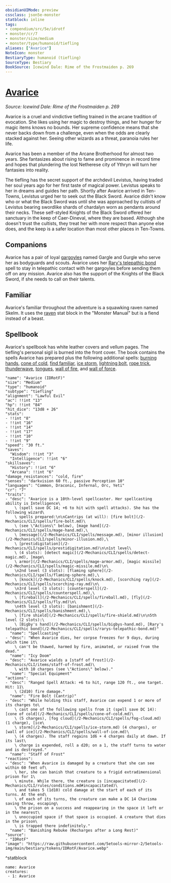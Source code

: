 ```yaml
---
obsidianUIMode: preview
cssclass: json5e-monster
statblock: inline
tags:
- compendium/src/5e/idrotf
- monster/cr/7
- monster/size/medium
- monster/type/humanoid/tiefling
aliases: ["Avarice"]
NoteIcon: monster
BestiaryType: humanoid (tiefling)
SourceType: Bestiary
BookSource: Icewind Dale: Rime of the Frostmaiden p. 269
---
```

# [Avarice](2-Mechanics\CLI\bestiary\npc/avarice-idrotf.md)
*Source: Icewind Dale: Rime of the Frostmaiden p. 269*  

Avarice is a cruel and vindictive tiefling trained in the arcane tradition of evocation. She likes using her magic to destroy things, and her hunger for magic items knows no bounds. Her supreme confidence means that she never backs down from a challenge, even when the odds are clearly stacked against her. Seeing other wizards as a threat, paranoia rules her life.

Avarice has been a member of the Arcane Brotherhood for almost two years. She fantasizes about rising to fame and prominence in record time and hopes that plundering the lost Netherese city of Ythryn will turn her fantasies into reality.

The tiefling has the secret support of the archdevil Levistus, having traded her soul years ago for her first taste of magical power. Levistus speaks to her in dreams and guides her path. Shortly after Avarice arrived in Ten-Towns, Levistus urged her to seek out the Black Sword. Avarice didn't know who or what the Black Sword was until she was approached by cultists of Levistus bearing swordlike shards of chardalyn worn as pendants around their necks. These self-styled Knights of the Black Sword offered her sanctuary in the keep of Caer-Dineval, where they are based. Although she doesn't trust the cultists, they treat her with more respect than anyone else does, and the keep is a safer location than most other places in Ten-Towns.

## Companions

Avarice has a pair of loyal [gargoyles](/2-Mechanics/CLI/bestiary/elemental/gargoyle.md) named Gargle and Gurgle who serve her as bodyguards and scouts. Avarice uses her [Rary's telepathic bond](/2-Mechanics/CLI/spells/rarys-telepathic-bond.md) spell to stay in telepathic contact with her gargoyles before sending them off on any mission. Avarice also has the support of the Knights of the Black Sword, if she needs to call on their talents.

## Familiar

Avarice's familiar throughout the adventure is a squawking raven named Skelm. It uses the [raven](/2-Mechanics/CLI/bestiary/beast/raven.md) stat block in the "Monster Manual" but is a fiend instead of a beast.

## Spellbook

Avarice's spellbook has white leather covers and vellum pages. The tiefling's personal sigil is burned into the front cover. The book contains the spells Avarice has prepared plus the following additional spells: [burning hands](/2-Mechanics/CLI/spells/burning-hands.md), [cone of cold](/2-Mechanics/CLI/spells/cone-of-cold.md), [find familiar](/2-Mechanics/CLI/spells/find-familiar.md), [ice storm](/2-Mechanics/CLI/spells/ice-storm.md), [lightning bolt](/2-Mechanics/CLI/spells/lightning-bolt.md), [rope trick](/2-Mechanics/CLI/spells/rope-trick.md), [thunderwave](/2-Mechanics/CLI/spells/thunderwave.md), [tongues](/2-Mechanics/CLI/spells/tongues.md), [wall of fire](/2-Mechanics/CLI/spells/wall-of-fire.md), and [wall of force](/2-Mechanics/CLI/spells/wall-of-force.md).

```statblock
"name": "Avarice (IDRotF)"
"size": "Medium"
"type": "humanoid"
"subtype": "tiefling"
"alignment": "Lawful Evil"
"ac": !!int "13"
"hp": !!int "84"
"hit_dice": "13d8 + 26"
"stats":
- !!int "8"
- !!int "16"
- !!int "14"
- !!int "17"
- !!int "10"
- !!int "9"
"speed": "30 ft."
"saves":
  "Wisdom": !!int "3"
  "Intelligence": !!int "6"
"skillsaves":
  "History": !!int "6"
  "Arcana": !!int "6"
"damage_resistances": "cold, fire"
"senses": "darkvision 60 ft., passive Perception 10"
"languages": "Common, Draconic, Infernal, Orc, Yeti"
"cr": "7"
"traits":
- "desc": "Avarice is a 10th-level spellcaster. Her spellcasting ability is Intelligence\
    \ (spell save DC 14; +6 to hit with spell attacks). She has the following wizard\
    \ spells prepared:\n\nCantrips (at will): [fire bolt](/2-Mechanics/CLI/spells/fire-bolt.md)\
    \ (see \"Actions\" below), [mage hand](/2-Mechanics/CLI/spells/mage-hand.md),\
    \ [message](/2-Mechanics/CLI/spells/message.md), [minor illusion](/2-Mechanics/CLI/spells/minor-illusion.md),\
    \ [prestidigitation](/2-Mechanics/CLI/spells/prestidigitation.md)\n\n1st level\
    \ (4 slots): [detect magic](/2-Mechanics/CLI/spells/detect-magic.md), [mage\
    \ armor](/2-Mechanics/CLI/spells/mage-armor.md), [magic missile](/2-Mechanics/CLI/spells/magic-missile.md)\n\
    \n2nd level (3 slots): [flaming sphere](/2-Mechanics/CLI/spells/flaming-sphere.md),\
    \ [knock](/2-Mechanics/CLI/spells/knock.md), [scorching ray](/2-Mechanics/CLI/spells/scorching-ray.md)\n\
    \n3rd level (3 slots): [counterspell](/2-Mechanics/CLI/spells/counterspell.md),\
    \ [fireball](/2-Mechanics/CLI/spells/fireball.md), [fly](/2-Mechanics/CLI/spells/fly.md)\n\
    \n4th level (3 slots): [banishment](/2-Mechanics/CLI/spells/banishment.md),\
    \ [fire shield](/2-Mechanics/CLI/spells/fire-shield.md)\n\n5th level (2 slots):\
    \ [Bigby's hand](/2-Mechanics/CLI/spells/bigbys-hand.md), [Rary's telepathic bond](/2-Mechanics/CLI/spells/rarys-telepathic-bond.md)"
  "name": "Spellcasting"
- "desc": "When Avarice dies, her corpse freezes for 9 days, during which time it\
    \ can't be thawed, harmed by fire, animated, or raised from the dead."
  "name": "Icy Doom"
- "desc": "Avarice wields a [staff of frost](/2-Mechanics/CLI/items/staff-of-frost.md)\
    \ with 10 charges (see \"Actions\" below)."
  "name": "Special Equipment"
"actions":
- "desc": "Ranged Spell Attack: +6 to hit, range 120 ft., one target. Hit: 11\
    \ (2d10) fire damage."
  "name": "Fire Bolt (Cantrip)"
- "desc": "While holding this staff, Avarice can expend 1 or more of its charges to\
    \ cast one of the following spells from it (spell save DC 14): [cone of cold](/2-Mechanics/CLI/spells/cone-of-cold.md)\
    \ (5 charges), [fog cloud](/2-Mechanics/CLI/spells/fog-cloud.md) (1 charge), [ice\
    \ storm](/2-Mechanics/CLI/spells/ice-storm.md) (4 charges), or [wall of ice](/2-Mechanics/CLI/spells/wall-of-ice.md)\
    \ (4 charges). The staff regains 1d6 + 4 charges daily at dawn. If its last\
    \ charge is expended, roll a d20; on a 1, the staff turns to water and is destroyed."
  "name": "Staff of Frost"
"reactions":
- "desc": "When Avarice is damaged by a creature that she can see within 60 feet of\
    \ her, she can banish that creature to a frigid extradimensional prison for 1\
    \ minute. While there, the creature is [incapacitated](/2-Mechanics/CLI/rules/conditions.md#incapacitated)\
    \ and takes 5 (1d10) cold damage at the start of each of its turns. At the end\
    \ of each of its turns, the creature can make a DC 14 Charisma saving throw, escaping\
    \ the prison on a success and reappearing in the space it left or in the nearest\
    \ unoccupied space if that space is occupied. A creature that dies in the prison\
    \ is trapped there indefinitely."
  "name": "Banishing Rebuke (Recharges after a Long Rest)"
"source":
- "IDRotF"
"image": "https://raw.githubusercontent.com/5etools-mirror-2/5etools-img/main/bestiary/tokens/IDRotF/Avarice.webp"
```
^statblock

```encounter-table
name: Avarice
creatures:
 - 1: Avarice
```